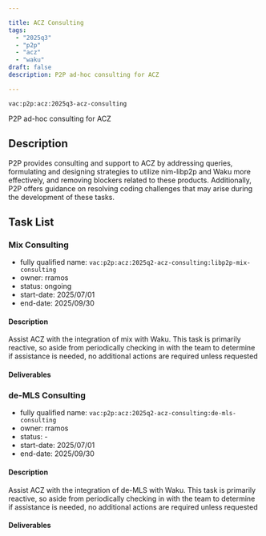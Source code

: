 ```yaml
---

title: ACZ Consulting
tags:
  - "2025q3"
  - "p2p"
  - "acz"
  - "waku"
draft: false
description: P2P ad-hoc consulting for ACZ

---
```


`vac:p2p:acz:2025q3-acz-consulting`

P2P ad-hoc consulting for ACZ

## Description

P2P provides consulting and support to ACZ by addressing queries,
formulating and designing strategies to utilize nim-libp2p and Waku more effectively,
and removing blockers related to these products.
Additionally, P2P offers guidance on resolving coding challenges that may arise during the development of these tasks.

## Task List

### Mix Consulting

* fully qualified name: `vac:p2p:acz:2025q2-acz-consulting:libp2p-mix-consulting`
* owner: rramos
* status: ongoing
* start-date: 2025/07/01
* end-date: 2025/09/30

#### Description
Assist ACZ with the integration of mix with Waku. This task is primarily reactive, so aside from periodically checking in with the team to determine if assistance is needed, no additional actions are required unless requested

#### Deliverables

### de-MLS Consulting

* fully qualified name: `vac:p2p:acz:2025q2-acz-consulting:de-mls-consulting`
* owner: rramos
* status: -
* start-date: 2025/07/01
* end-date: 2025/09/30

#### Description
Assist ACZ with the integration of de-MLS with Waku. This task is primarily reactive, so aside from periodically checking in with the team to determine if assistance is needed, no additional actions are required unless requested

#### Deliverables
